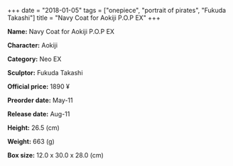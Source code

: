 +++
date = "2018-01-05"
tags = ["onepiece", "portrait of pirates", "Fukuda Takashi"]
title = "Navy Coat for Aokiji P.O.P EX"
+++

**Name:** Navy Coat for Aokiji P.O.P EX

**Character:** Aokiji

**Category:** Neo EX 

**Sculptor:** Fukuda Takashi

**Official price:** 1890 ¥

**Preorder date:** May-11

**Release date:** Aug-11

**Height:** 26.5 (cm)

**Weight:** 663 (g)

**Box size:** 12.0 x 30.0 x 28.0 (cm)


